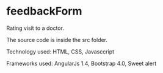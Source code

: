 # feedbackForm
Rating visit to a doctor.

The source code is inside the src folder.

Technology used: HTML, CSS, Javasccript

Frameworks used: AngularJs 1.4, Bootstrap 4.0, Sweet alert
